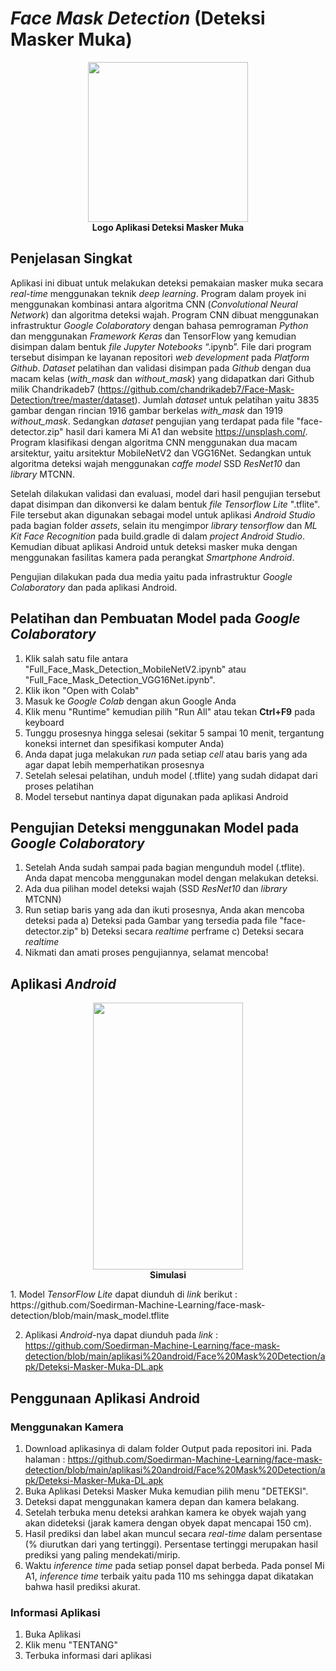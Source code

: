# <i>Face Mask Detection</i> (Deteksi Masker Muka)
<p align="center">
  <img src="https://github.com/Soedirman-Machine-Learning/face-mask-detection/blob/main/logo-md1png.png" width="256" height="256">
  <br>
  <b>Logo Aplikasi Deteksi Masker Muka</b>
</p>

## Penjelasan Singkat
Aplikasi ini dibuat untuk melakukan deteksi pemakaian masker muka secara <i>real-time</i> menggunakan teknik <i>deep learning</i>. Program dalam proyek ini menggunakan kombinasi antara algoritma CNN (<i>Convolutional Neural Network</i>) dan algoritma deteksi wajah. Program CNN dibuat menggunakan infrastruktur <i>Google Colaboratory</i> dengan bahasa pemrograman <i>Python</i> dan menggunakan <i>Framework Keras</i> dan TensorFlow yang kemudian disimpan dalam bentuk <i>file Jupyter Notebooks</i> “.ipynb”. File dari program tersebut disimpan ke layanan repositori <i>web development</i> pada <i>Platform Github</i>.
<i>Dataset</i> pelatihan dan validasi disimpan pada <i>Github</i> dengan dua macam kelas (<i>with_mask</i> dan <i>without_mask</i>) yang didapatkan dari Github milik Chandrikadeb7 (https://github.com/chandrikadeb7/Face-Mask-Detection/tree/master/dataset). Jumlah <i>dataset</i> untuk pelatihan yaitu 3835 gambar dengan rincian 1916 gambar berkelas <i>with_mask</i> dan 1919 <i>without_mask</i>. Sedangkan <i>dataset</i> pengujian yang terdapat pada file "face-detector.zip" hasil dari kamera Mi A1 dan website https://unsplash.com/.
Program klasifikasi dengan algoritma CNN menggunakan dua macam arsitektur, yaitu arsitektur MobileNetV2 dan VGG16Net. Sedangkan untuk algoritma deteksi wajah menggunakan <i>caffe model</i> SSD <i>ResNet10</i> dan <i>library</i> MTCNN.

Setelah dilakukan validasi dan evaluasi, model dari hasil pengujian tersebut dapat disimpan dan dikonversi ke dalam bentuk <i>file Tensorflow Lite</i> ".tflite". File tersebut akan digunakan sebagai model untuk aplikasi <i>Android Studio</i> pada bagian folder <i>assets</i>, selain itu mengimpor <i>library tensorflow</i> dan <i>ML Kit Face Recognition</i> pada build.gradle di dalam <i>project Android Studio</i>. Kemudian dibuat aplikasi Android untuk deteksi masker muka dengan menggunakan fasilitas kamera pada perangkat <i>Smartphone Android</i>.

Pengujian dilakukan pada dua media yaitu pada infrastruktur <i>Google Colaboratory</i> dan pada aplikasi Android.

## Pelatihan dan Pembuatan Model pada <i>Google Colaboratory</i>
1. Klik salah satu file antara "Full_Face_Mask_Detection_MobileNetV2.ipynb" atau "Full_Face_Mask_Detection_VGG16Net.ipynb".
2. Klik ikon "Open with Colab"
3. Masuk ke <i>Google Colab</i> dengan akun Google Anda
4. Klik menu "Runtime" kemudian pilih "Run All" atau tekan <b>Ctrl+F9</b> pada keyboard
5. Tunggu prosesnya hingga selesai (sekitar 5 sampai 10 menit, tergantung koneksi internet dan spesifikasi komputer Anda)
6. Anda dapat juga melakukan <i>run</i> pada setiap <i>cell</i> atau baris yang ada agar dapat lebih memperhatikan prosesnya
6. Setelah selesai pelatihan, unduh model (.tflite) yang sudah didapat dari proses pelatihan
7. Model tersebut nantinya dapat digunakan pada aplikasi Android

## Pengujian Deteksi menggunakan Model pada <i>Google Colaboratory</i>
1. Setelah Anda sudah sampai pada bagian mengunduh model (.tflite). Anda dapat mencoba menggunakan model dengan melakukan deteksi.
2. Ada dua pilihan model deteksi wajah (SSD <i>ResNet10</i> dan <i>library</i> MTCNN)
3. Run setiap baris yang ada dan ikuti prosesnya, Anda akan mencoba deteksi pada
   a) Deteksi pada Gambar yang tersedia pada file "face-detector.zip"
   b) Deteksi secara <i>realtime</i> perframe
   c) Deteksi secara <i>realtime</i>
4. Nikmati dan amati proses pengujiannya, selamat mencoba!

## Aplikasi <i>Android</i>
<p align="center">
  <img src="https://github.com/Soedirman-Machine-Learning/face-mask-detection/blob/main/Aplikasi-Android.gif" width="240" height="427">
  <br>
  <b>Simulasi</b>
</p>
1. Model <i>TensorFlow Lite</i> dapat diunduh di <i>link</i> berikut : https://github.com/Soedirman-Machine-Learning/face-mask-detection/blob/main/mask_model.tflite

2. Aplikasi <i>Android</i>-nya dapat diunduh pada <i>link</i> : https://github.com/Soedirman-Machine-Learning/face-mask-detection/blob/main/aplikasi%20android/Face%20Mask%20Detection/apk/Deteksi-Masker-Muka-DL.apk

## Penggunaan Aplikasi Android
### Menggunakan Kamera
1. Download aplikasinya di dalam folder Output pada repositori ini. Pada halaman : https://github.com/Soedirman-Machine-Learning/face-mask-detection/blob/main/aplikasi%20android/Face%20Mask%20Detection/apk/Deteksi-Masker-Muka-DL.apk
2. Buka Aplikasi Deteksi Masker Muka kemudian pilih menu "DETEKSI".
3. Deteksi dapat menggunakan kamera depan dan kamera belakang.
3. Setelah terbuka menu deteksi arahkan kamera ke obyek wajah yang akan dideteksi (jarak kamera dengan obyek dapat mencapai 150 cm).
4. Hasil prediksi dan label akan muncul secara <i>real-time</i> dalam persentase (% diurutkan dari yang tertinggi). Persentase tertinggi merupakan hasil prediksi yang paling mendekati/mirip.
5. Waktu <i>inference time</i> pada setiap ponsel dapat berbeda. Pada ponsel Mi A1, <i>inference time</i> terbaik yaitu pada 110 ms sehingga dapat dikatakan bahwa hasil prediksi akurat.

### Informasi Aplikasi
1. Buka Aplikasi
2. Klik menu "TENTANG"
3. Terbuka informasi dari aplikasi
